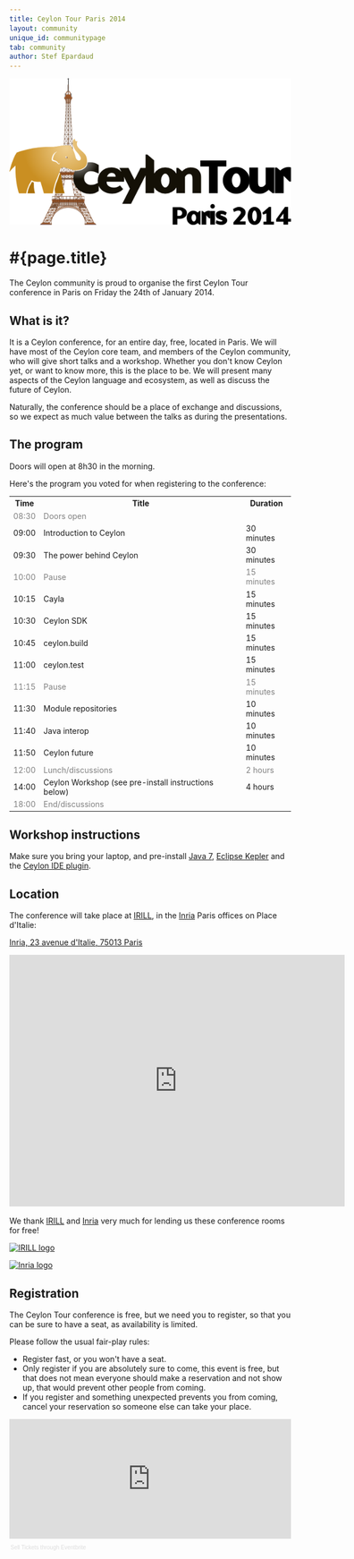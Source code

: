 ```yaml
---
title: Ceylon Tour Paris 2014
layout: community
unique_id: communitypage
tab: community
author: Stef Epardaud
---
```

![Ceylon Tour Paris 2014 logo](/images/ceylon-tour-paris-2014.png)

# #{page.title}

The Ceylon community is proud to organise the first Ceylon Tour conference in Paris on Friday the 24th of January 2014.

## What is it?

It is a Ceylon conference, for an entire day, free, located in Paris. We will have most of the Ceylon core team, and
members of the Ceylon community, who will give short talks and a workshop. Whether you don't know Ceylon yet, or want
to know more, this is the place to be. We will present many aspects of the Ceylon language and ecosystem, as well as
discuss the future of Ceylon.

Naturally, the conference should be a place of exchange and discussions, so we expect as much value between the talks
as during the presentations.

## The program

Doors will open at 8h30 in the morning.

Here's the program you voted for when registering to the conference:

<table>
 <tr>
  <th>Time</th>
  <th>Title</th>
  <th>Duration</th>
 </tr>
 <tr style="color: gray;">
  <td>08:30</td>
  <td colspan="2">Doors open</td>
 </tr>
 <tr>
  <td>09:00</td>
  <td>Introduction to Ceylon</td>
  <td>30 minutes</td>
 </tr>
 <tr>
  <td>09:30</td>
  <td>The power behind Ceylon</td>
  <td>30 minutes</td>
 </tr>
 <tr style="color: gray;">
  <td>10:00</td>
  <td>Pause</td>
  <td>15 minutes</td>
 </tr>
 <tr>
  <td>10:15</td>
  <td>Cayla</td>
  <td>15 minutes</td>
 </tr>
 <tr>
  <td>10:30</td>
  <td>Ceylon SDK</td>
  <td>15 minutes</td>
 </tr>
 <tr>
  <td>10:45</td>
  <td>ceylon.build</td>
  <td>15 minutes</td>
 </tr>
 <tr>
  <td>11:00</td>
  <td>ceylon.test</td>
  <td>15 minutes</td>
 </tr>
 <tr style="color: gray;">
  <td>11:15</td>
  <td>Pause</td>
  <td>15 minutes</td>
 </tr>
 <tr>
  <td>11:30</td>
  <td>Module repositories</td>
  <td>10 minutes</td>
 </tr>
 <tr>
  <td>11:40</td>
  <td>Java interop</td>
  <td>10 minutes</td>
 </tr>
 <tr>
  <td>11:50</td>
  <td>Ceylon future</td>
  <td>10 minutes</td>
 </tr>
 <tr style="color: gray;">
  <td>12:00</td>
  <td>Lunch/discussions</td>
  <td>2 hours</td>
 </tr>
 <tr>
  <td>14:00</td>
  <td>Ceylon Workshop (see pre-install instructions below)</td>
  <td>4 hours</td>
 </tr>
 <tr style="color: gray;">
  <td>18:00</td>
  <td colspan="2">End/discussions</td>
 </tr>
</table>

## Workshop instructions

Make sure you bring your laptop, and pre-install [Java 7](http://java.com/getjava‎), 
[Eclipse Kepler](http://www.eclipse.org/downloads/index.php) and the [Ceylon IDE plugin](http://ceylon-lang.org/documentation/1.0/ide/).

## Location

The conference will take place at [IRILL](http://www.irill.org), in the [Inria](http://www.inria.fr/en) Paris offices on Place d'Italie:

[Inria, 23 avenue d'Italie, 75013 Paris](https://www.google.com/maps/preview#!q=Inria%2C+23+avenue+d'Italie%2C+75013+Paris&data=!1m4!1m3!1d49216!2d2.3394329!3d48.8610375!4m37!1m36!4m8!1m3!1d93450!2d2.1543819!3d48.7758416!3m2!1i1226!2i853!4f13.1!10b1!19m6!1e1!1e2!1e9!1e10!1e12!4smaps_sv.tactile!20m13!1e1!1e2!1e3!1e4!1e5!1e9!1e10!1e11!1e12!2m2!1i203!2i100!5smaps_sv.tactile!26m4!1e12!1e13!1e3!4smaps_sv.tactile)

<iframe src="https://www.google.com/maps/embed?pb=!1m16!1m12!1m3!1d41997.62782867159!2d2.339432910140113!3d48.8610375020964!2m3!1f0!2f0!3f0!3m2!1i1024!2i768!4f13.1!2m1!1sInria%2C+23+avenue+d&#39;Italie%2C+75013+Paris!5e0!3m2!1sen!2s!4v1386771878016" width="600" height="450" frameborder="0" style="border:0"></iframe>

We thank [IRILL](http://www.irill.org) and [Inria](http://www.inria.fr/en) very much for lending us these conference rooms for free!

[![IRILL logo](http://www.irill.org/++theme++irill.theme/images/logo.png)](http://www.irill.org)

[![Inria logo](http://www.inria.fr/extension/site_inria/design/site_inria/images/logos/logo_INRIA_en.png)](http://www.inria.fr/en)

## Registration

The Ceylon Tour conference is free, but we need you to register, so that you can be sure to have a seat, as
availability is limited. 

Please follow the usual fair-play rules:

- Register fast, or you won't have a seat. 
- Only register if you are absolutely sure to come, this event is free, but that does not mean everyone should
make a reservation and not show up, that would prevent other people from coming. 
- If you register and something unexpected prevents you from coming, cancel your reservation so someone else can take your place.

<div style="width:100%; text-align:left;" ><iframe  src="http://www.eventbrite.com/tickets-external?eid=9781796617&ref=etckt&v=2" frameborder="0" height="214" width="100%" vspace="0" hspace="0" marginheight="5" marginwidth="5" scrolling="auto" allowtransparency="true"></iframe><div style="font-family:Helvetica, Arial; font-size:10px; padding:5px 0 5px; margin:2px; width:100%; text-align:left;" ><a style="color:#ddd; text-decoration:none;" target="_blank" href="http://www.eventbrite.com/r/etckt">Sell Tickets</a> <span style="color:#ddd;">through</span> <a style="color:#ddd; text-decoration:none;" target="_blank" href="http://www.eventbrite.com?ref=etckt">Eventbrite</a></div></div>
